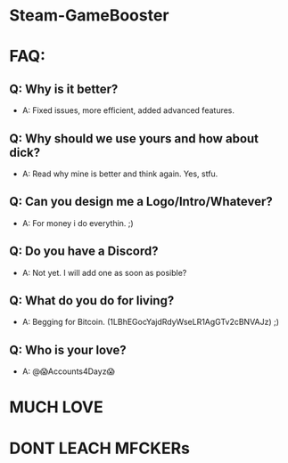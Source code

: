 # Steam-GameBooster


# FAQ:
## Q: Why is it better?

- A: Fixed issues, more efficient, added advanced features.


## Q: Why should we use yours and how about dick?

- A: Read why mine is better and think again. Yes, stfu.


## Q: Can you design me a Logo/Intro/Whatever?

- A: For money i do everythin. ;)


## Q: Do you have a Discord?

- A: Not yet. I will add one as soon as posible?


## Q: What do you do for living?

- A: Begging for Bitcoin. (1LBhEGocYajdRdyWseLR1AgGTv2cBNVAJz) ;)


## Q: Who is your love?

- A: @😱Accounts4Dayz😱



# MUCH LOVE

# DONT LEACH MFCKERs
